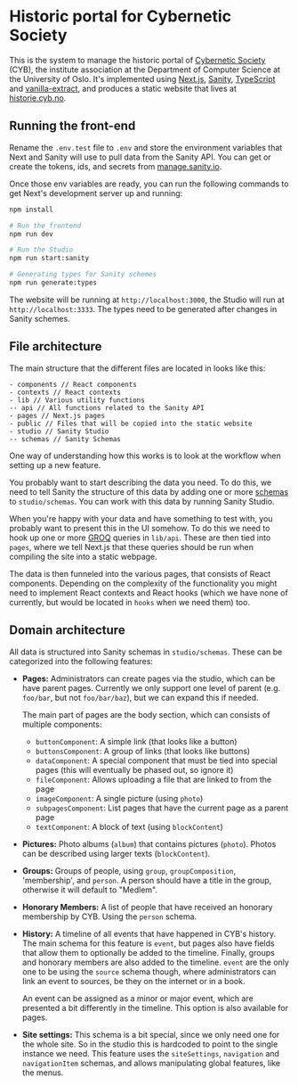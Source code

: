 # Historic portal for Cybernetic Society

This is the system to manage the historic portal of [Cybernetic Society](https://cyb.no/) (CYB),
the institute association at the Department of Computer Science at the University of Oslo. It's
implemented using [Next.js](https://nextjs.org/), [Sanity](https://www.sanity.io/),
[TypeScript](https://www.typescriptlang.org/) and [vanilla-extract](https://vanilla-extract.style/),
and produces a static website that lives at [historie.cyb.no](https://historie.cyb.no).

## Running the front-end

Rename the `.env.test` file to `.env` and store the environment variables that Next and Sanity will
use to pull data from the Sanity API. You can get or create the tokens, ids, and secrets from
[manage.sanity.io](https://manage.sanity.io).

Once those env variables are ready, you can run the following commands to get Next's development
server up and running:

```bash
npm install

# Run the frontend
npm run dev

# Run the Studio
npm run start:sanity

# Generating types for Sanity schemes
npm run generate:types
```

The website will be running at `http://localhost:3000`, the Studio will run at
`http://localhost:3333`. The types need to be generated after changes in Sanity schemes.

## File architecture

The main structure that the different files are located in looks like this:

```
- components // React components
- contexts // React contexts
- lib // Various utility functions
-- api // All functions related to the Sanity API
- pages // Next.js pages
- public // Files that will be copied into the static website
- studio // Sanity Studio
-- schemas // Sanity Schemas
```

One way of understanding how this works is to look at the workflow when setting up a new feature.

You probably want to start describing the data you need. To do this, we need to tell Sanity the
structure of this data by adding one or more [schemas](https://www.sanity.io/docs/schema-types) to
`studio/schemas`. You can work with this data by running Sanity Studio.

When you're happy with your data and have something to test with, you probably want to present this
in the UI somehow. To do this we need to hook up one or more [GROQ](https://www.sanity.io/docs/groq)
queries in `lib/api`. These are then tied into `pages`, where we tell Next.js that these queries
should be run when compiling the site into a static webpage.

The data is then funneled into the various pages, that consists of React components. Depending on
the complexity of the functionality you might need to implement React contexts and React hooks
(which we have none of currently, but would be located in `hooks` when we need them) too.

## Domain architecture

All data is structured into Sanity schemas in `studio/schemas`. These can be categorized into the
following features:

- **Pages:** Administrators can create pages via the studio, which can be have parent pages.
  Currently we only support one level of parent (e.g. `foo/bar`, but not `foo/bar/baz`), but we can
  expand this if needed.

  The main part of pages are the body section, which can consists of multiple components:
  - `buttonComponent`: A simple link (that looks like a button)
  - `buttonsComponent`: A group of links (that looks like buttons)
  - `dataComponent`: A special component that must be tied into special pages (this will eventually
    be phased out, so ignore it)
  - `fileComponent`: Allows uploading a file that are linked to from the page
  - `imageComponent`: A single picture (using `photo`)
  - `subpagesComponent`: List pages that have the current page as a parent page
  - `textComponent`: A block of text (using `blockContent`)
- **Pictures:** Photo albums (`album`) that contains pictures (`photo`). Photos can be described
  using larger texts (`blockContent`).
- **Groups:** Groups of people, using `group`, `groupComposition`, 'membership', and `person`.
  A person should have a title in the group, otherwise it will default to "Medlem".
- **Honorary Members:** A list of people that have received an honorary membership by CYB. Using
  the `person` schema.
- **History:** A timeline of all events that have happened in CYB's history. The main schema for
  this feature is `event`, but pages also have fields that allow them to optionally
  be added to the timeline. Finally, groups and honorary members are also added to the timeline.
  `event` are the only one to be using the `source` schema though, where administrators can link
  an event to sources, be they on the internet or in a book.

  An event can be assigned as a minor or major event, which are presented a bit differently in the
  timeline. This option is also available for pages.
- **Site settings:** This schema is a bit special, since we only need one for the whole site. So
  in the studio this is hardcoded to point to the single instance we need. This feature uses the
  `siteSettings`, `navigation` and `navigationItem` schemas, and allows manipulating global
  features, like the menus.
